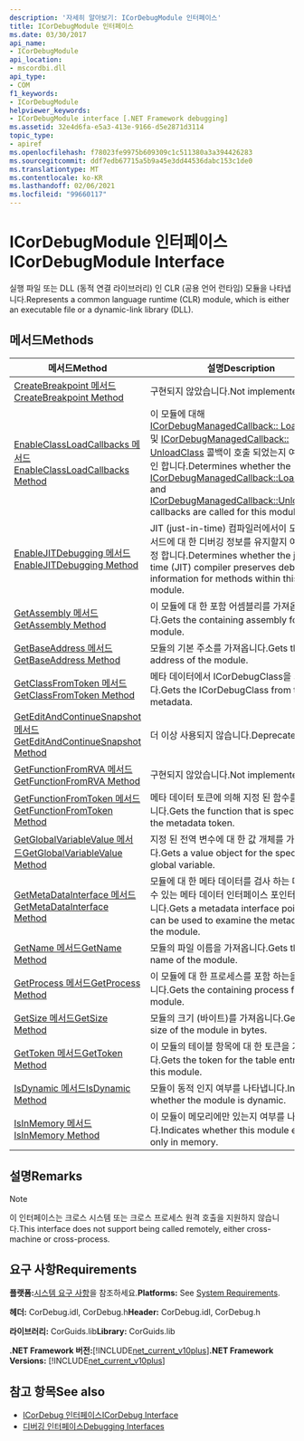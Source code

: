 ```yaml
---
description: '자세히 알아보기: ICorDebugModule 인터페이스'
title: ICorDebugModule 인터페이스
ms.date: 03/30/2017
api_name:
- ICorDebugModule
api_location:
- mscordbi.dll
api_type:
- COM
f1_keywords:
- ICorDebugModule
helpviewer_keywords:
- ICorDebugModule interface [.NET Framework debugging]
ms.assetid: 32e4d6fa-e5a3-413e-9166-d5e2871d3114
topic_type:
- apiref
ms.openlocfilehash: f78023fe9975b609309c1c511380a3a394426283
ms.sourcegitcommit: ddf7edb67715a5b9a45e3dd44536dabc153c1de0
ms.translationtype: MT
ms.contentlocale: ko-KR
ms.lasthandoff: 02/06/2021
ms.locfileid: "99660117"
---
```

# <a name="icordebugmodule-interface"></a><span data-ttu-id="e90e5-103">ICorDebugModule 인터페이스</span><span class="sxs-lookup"><span data-stu-id="e90e5-103">ICorDebugModule Interface</span></span>

<span data-ttu-id="e90e5-104">실행 파일 또는 DLL (동적 연결 라이브러리) 인 CLR (공용 언어 런타임) 모듈을 나타냅니다.</span><span class="sxs-lookup"><span data-stu-id="e90e5-104">Represents a common language runtime (CLR) module, which is either an executable file or a dynamic-link library (DLL).</span></span>  
  
## <a name="methods"></a><span data-ttu-id="e90e5-105">메서드</span><span class="sxs-lookup"><span data-stu-id="e90e5-105">Methods</span></span>  
  
|<span data-ttu-id="e90e5-106">메서드</span><span class="sxs-lookup"><span data-stu-id="e90e5-106">Method</span></span>|<span data-ttu-id="e90e5-107">설명</span><span class="sxs-lookup"><span data-stu-id="e90e5-107">Description</span></span>|  
|------------|-----------------|  
|[<span data-ttu-id="e90e5-108">CreateBreakpoint 메서드</span><span class="sxs-lookup"><span data-stu-id="e90e5-108">CreateBreakpoint Method</span></span>](icordebugmodule-createbreakpoint-method.md)|<span data-ttu-id="e90e5-109">구현되지 않았습니다.</span><span class="sxs-lookup"><span data-stu-id="e90e5-109">Not implemented.</span></span>|  
|[<span data-ttu-id="e90e5-110">EnableClassLoadCallbacks 메서드</span><span class="sxs-lookup"><span data-stu-id="e90e5-110">EnableClassLoadCallbacks Method</span></span>](icordebugmodule-enableclassloadcallbacks-method.md)|<span data-ttu-id="e90e5-111">이 모듈에 대해 [ICorDebugManagedCallback:: LoadClass](icordebugmanagedcallback-loadclass-method.md) 및 [ICorDebugManagedCallback:: UnloadClass](icordebugmanagedcallback-unloadclass-method.md) 콜백이 호출 되었는지 여부를 확인 합니다.</span><span class="sxs-lookup"><span data-stu-id="e90e5-111">Determines whether the [ICorDebugManagedCallback::LoadClass](icordebugmanagedcallback-loadclass-method.md) and [ICorDebugManagedCallback::UnloadClass](icordebugmanagedcallback-unloadclass-method.md) callbacks are called for this module.</span></span>|  
|[<span data-ttu-id="e90e5-112">EnableJITDebugging 메서드</span><span class="sxs-lookup"><span data-stu-id="e90e5-112">EnableJITDebugging Method</span></span>](icordebugmodule-enablejitdebugging-method.md)|<span data-ttu-id="e90e5-113">JIT (just-in-time) 컴파일러에서이 모듈의 메서드에 대 한 디버깅 정보를 유지할지 여부를 결정 합니다.</span><span class="sxs-lookup"><span data-stu-id="e90e5-113">Determines whether the just-in-time (JIT) compiler preserves debugging information for methods within this module.</span></span>|  
|[<span data-ttu-id="e90e5-114">GetAssembly 메서드</span><span class="sxs-lookup"><span data-stu-id="e90e5-114">GetAssembly Method</span></span>](icordebugmodule-getassembly-method.md)|<span data-ttu-id="e90e5-115">이 모듈에 대 한 포함 어셈블리를 가져옵니다.</span><span class="sxs-lookup"><span data-stu-id="e90e5-115">Gets the containing assembly for this module.</span></span>|  
|[<span data-ttu-id="e90e5-116">GetBaseAddress 메서드</span><span class="sxs-lookup"><span data-stu-id="e90e5-116">GetBaseAddress Method</span></span>](icordebugmodule-getbaseaddress-method.md)|<span data-ttu-id="e90e5-117">모듈의 기본 주소를 가져옵니다.</span><span class="sxs-lookup"><span data-stu-id="e90e5-117">Gets the base address of the module.</span></span>|  
|[<span data-ttu-id="e90e5-118">GetClassFromToken 메서드</span><span class="sxs-lookup"><span data-stu-id="e90e5-118">GetClassFromToken Method</span></span>](icordebugmodule-getclassfromtoken-method.md)|<span data-ttu-id="e90e5-119">메타 데이터에서 ICorDebugClass을 가져옵니다.</span><span class="sxs-lookup"><span data-stu-id="e90e5-119">Gets the ICorDebugClass from the metadata.</span></span>|  
|[<span data-ttu-id="e90e5-120">GetEditAndContinueSnapshot 메서드</span><span class="sxs-lookup"><span data-stu-id="e90e5-120">GetEditAndContinueSnapshot Method</span></span>](icordebugmodule-geteditandcontinuesnapshot-method.md)|<span data-ttu-id="e90e5-121">더 이상 사용되지 않습니다.</span><span class="sxs-lookup"><span data-stu-id="e90e5-121">Deprecated.</span></span>|  
|[<span data-ttu-id="e90e5-122">GetFunctionFromRVA 메서드</span><span class="sxs-lookup"><span data-stu-id="e90e5-122">GetFunctionFromRVA Method</span></span>](icordebugmodule-getfunctionfromrva-method.md)|<span data-ttu-id="e90e5-123">구현되지 않았습니다.</span><span class="sxs-lookup"><span data-stu-id="e90e5-123">Not implemented.</span></span>|  
|[<span data-ttu-id="e90e5-124">GetFunctionFromToken 메서드</span><span class="sxs-lookup"><span data-stu-id="e90e5-124">GetFunctionFromToken Method</span></span>](icordebugmodule-getfunctionfromtoken-method.md)|<span data-ttu-id="e90e5-125">메타 데이터 토큰에 의해 지정 된 함수를 가져옵니다.</span><span class="sxs-lookup"><span data-stu-id="e90e5-125">Gets the function that is specified by the metadata token.</span></span>|  
|[<span data-ttu-id="e90e5-126">GetGlobalVariableValue 메서드</span><span class="sxs-lookup"><span data-stu-id="e90e5-126">GetGlobalVariableValue Method</span></span>](icordebugmodule-getglobalvariablevalue-method.md)|<span data-ttu-id="e90e5-127">지정 된 전역 변수에 대 한 값 개체를 가져옵니다.</span><span class="sxs-lookup"><span data-stu-id="e90e5-127">Gets a value object for the specified global variable.</span></span>|  
|[<span data-ttu-id="e90e5-128">GetMetaDataInterface 메서드</span><span class="sxs-lookup"><span data-stu-id="e90e5-128">GetMetaDataInterface Method</span></span>](icordebugmodule-getmetadatainterface-method.md)|<span data-ttu-id="e90e5-129">모듈에 대 한 메타 데이터를 검사 하는 데 사용할 수 있는 메타 데이터 인터페이스 포인터를 가져옵니다.</span><span class="sxs-lookup"><span data-stu-id="e90e5-129">Gets a metadata interface pointer that can be used to examine the metadata for the module.</span></span>|  
|[<span data-ttu-id="e90e5-130">GetName 메서드</span><span class="sxs-lookup"><span data-stu-id="e90e5-130">GetName Method</span></span>](icordebugmodule-getname-method.md)|<span data-ttu-id="e90e5-131">모듈의 파일 이름을 가져옵니다.</span><span class="sxs-lookup"><span data-stu-id="e90e5-131">Gets the file name of the module.</span></span>|  
|[<span data-ttu-id="e90e5-132">GetProcess 메서드</span><span class="sxs-lookup"><span data-stu-id="e90e5-132">GetProcess Method</span></span>](icordebugmodule-getprocess-method.md)|<span data-ttu-id="e90e5-133">이 모듈에 대 한 프로세스를 포함 하는을 가져옵니다.</span><span class="sxs-lookup"><span data-stu-id="e90e5-133">Gets the containing process for this module.</span></span>|  
|[<span data-ttu-id="e90e5-134">GetSize 메서드</span><span class="sxs-lookup"><span data-stu-id="e90e5-134">GetSize Method</span></span>](icordebugmodule-getsize-method.md)|<span data-ttu-id="e90e5-135">모듈의 크기 (바이트)를 가져옵니다.</span><span class="sxs-lookup"><span data-stu-id="e90e5-135">Gets the size of the module in bytes.</span></span>|  
|[<span data-ttu-id="e90e5-136">GetToken 메서드</span><span class="sxs-lookup"><span data-stu-id="e90e5-136">GetToken Method</span></span>](icordebugmodule-gettoken-method.md)|<span data-ttu-id="e90e5-137">이 모듈의 테이블 항목에 대 한 토큰을 가져옵니다.</span><span class="sxs-lookup"><span data-stu-id="e90e5-137">Gets the token for the table entry for this module.</span></span>|  
|[<span data-ttu-id="e90e5-138">IsDynamic 메서드</span><span class="sxs-lookup"><span data-stu-id="e90e5-138">IsDynamic Method</span></span>](icordebugmodule-isdynamic-method.md)|<span data-ttu-id="e90e5-139">모듈이 동적 인지 여부를 나타냅니다.</span><span class="sxs-lookup"><span data-stu-id="e90e5-139">Indicates whether the module is dynamic.</span></span>|  
|[<span data-ttu-id="e90e5-140">IsInMemory 메서드</span><span class="sxs-lookup"><span data-stu-id="e90e5-140">IsInMemory Method</span></span>](icordebugmodule-isinmemory-method.md)|<span data-ttu-id="e90e5-141">이 모듈이 메모리에만 있는지 여부를 나타냅니다.</span><span class="sxs-lookup"><span data-stu-id="e90e5-141">Indicates whether this module exists only in memory.</span></span>|  
  
## <a name="remarks"></a><span data-ttu-id="e90e5-142">설명</span><span class="sxs-lookup"><span data-stu-id="e90e5-142">Remarks</span></span>  
  
> [!NOTE]
> <span data-ttu-id="e90e5-143">이 인터페이스는 크로스 시스템 또는 크로스 프로세스 원격 호출을 지원하지 않습니다.</span><span class="sxs-lookup"><span data-stu-id="e90e5-143">This interface does not support being called remotely, either cross-machine or cross-process.</span></span>  
  
## <a name="requirements"></a><span data-ttu-id="e90e5-144">요구 사항</span><span class="sxs-lookup"><span data-stu-id="e90e5-144">Requirements</span></span>  

 <span data-ttu-id="e90e5-145">**플랫폼:**[시스템 요구 사항](../../get-started/system-requirements.md)을 참조하세요.</span><span class="sxs-lookup"><span data-stu-id="e90e5-145">**Platforms:** See [System Requirements](../../get-started/system-requirements.md).</span></span>  
  
 <span data-ttu-id="e90e5-146">**헤더:** CorDebug.idl, CorDebug.h</span><span class="sxs-lookup"><span data-stu-id="e90e5-146">**Header:** CorDebug.idl, CorDebug.h</span></span>  
  
 <span data-ttu-id="e90e5-147">**라이브러리:** CorGuids.lib</span><span class="sxs-lookup"><span data-stu-id="e90e5-147">**Library:** CorGuids.lib</span></span>  
  
 <span data-ttu-id="e90e5-148">**.NET Framework 버전:**[!INCLUDE[net_current_v10plus](../../../../includes/net-current-v10plus-md.md)]</span><span class="sxs-lookup"><span data-stu-id="e90e5-148">**.NET Framework Versions:** [!INCLUDE[net_current_v10plus](../../../../includes/net-current-v10plus-md.md)]</span></span>  
  
## <a name="see-also"></a><span data-ttu-id="e90e5-149">참고 항목</span><span class="sxs-lookup"><span data-stu-id="e90e5-149">See also</span></span>

- [<span data-ttu-id="e90e5-150">ICorDebug 인터페이스</span><span class="sxs-lookup"><span data-stu-id="e90e5-150">ICorDebug Interface</span></span>](icordebug-interface.md)
- [<span data-ttu-id="e90e5-151">디버깅 인터페이스</span><span class="sxs-lookup"><span data-stu-id="e90e5-151">Debugging Interfaces</span></span>](debugging-interfaces.md)
